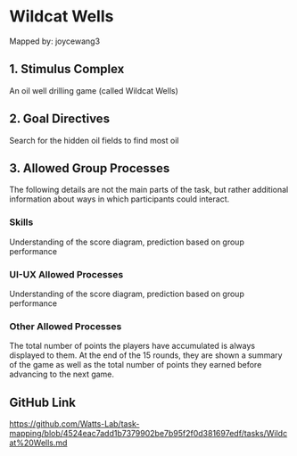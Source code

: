 # Wildcat Wells

Mapped by: joycewang3 

## 1. Stimulus Complex 
An oil well drilling game (called Wildcat Wells)

## 2. Goal Directives 
Search for the hidden oil fields to find most oil

## 3. Allowed Group Processes 
The following details are not the main parts of the task, but rather additional information about ways in which participants could interact.

### Skills 
Understanding of the score diagram, prediction based on group performance

### UI-UX Allowed Processes
Understanding of the score diagram, prediction based on group performance

### Other Allowed Processes
The total number of points the players have accumulated is always displayed to them. At the end of the 15 rounds, they are shown a summary of the game as well as the total number of points they earned before advancing to the next game.

## GitHub Link 
https://github.com/Watts-Lab/task-mapping/blob/4524eac7add1b7379902be7b95f2f0d381697edf/tasks/Wildcat%20Wells.md